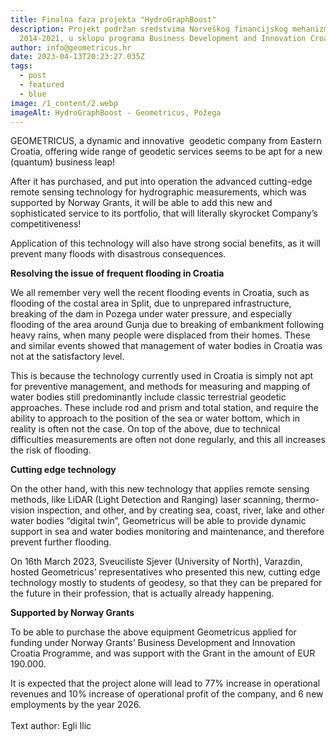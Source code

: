 ```yaml
---
title: Finalna faza projekta "HydroGraphBoost"
description: Projekt podržan sredstvima Norveškog financijskog mehanizma
  2014-2021, u sklopu programa Business Development and Innovation Croatia
author: info@geometricus.hr
date: 2023-04-13T20:23:27.035Z
tags:
  - post
  - featured
  - blue
image: /1_content/2.webp
imageAlt: HydroGraphBoost - Geometricus, Požega
---
```

GEOMETRICUS, a dynamic and innovative  geodetic company from Eastern Croatia, offering wide range of geodetic services seems to be apt for a new (quantum) business leap!

After it has purchased, and put into operation the advanced cutting-edge remote sensing technology for hydrographic measurements, which was supported by Norway Grants, it will be able to add this new and sophisticated service to its portfolio, that will literally skyrocket Company’s competitiveness!

Application of this technology will also have strong social benefits, as it will prevent many floods with disastrous consequences.  

**Resolving the issue of frequent flooding in Croatia**

We all remember very well the recent flooding events in Croatia, such as flooding of the costal area in Split, due to unprepared infrastructure, breaking of the dam in Pozega under water pressure, and especially flooding of the area around Gunja due to breaking of embankment following heavy rains, when many people were displaced from their homes. These and similar events showed that management of water bodies in Croatia was not at the satisfactory level.

This is because the technology currently used in Croatia is simply not apt for preventive management, and methods for measuring and mapping of water bodies still predominantly include classic terrestrial geodetic approaches. These include rod and prism and total station, and require the ability to approach to the position of the sea or water bottom, which in reality is often not the case. On top of the above, due to technical difficulties measurements are often not done regularly, and this all increases the risk of flooding.

**Cutting edge technology** 

On the other hand, with this new technology that applies remote sensing methods, like LiDAR (Light Detection and Ranging) laser scanning, thermo-vision inspection, and other, and by creating sea, coast, river, lake and other water bodies “digital twin”, Geometricus will be able to provide dynamic support in sea and water bodies monitoring and maintenance, and therefore prevent further flooding.

On 16th March 2023, Sveuciliste Sjever (University of North), Varazdin, hosted Geometricus’ representatives who presented this new, cutting edge technology mostly to students of geodesy, so that they can be prepared for the future in their profession, that is actually already happening.

**Supported by Norway Grants**

To be able to purchase the above equipment Geometricus applied for funding under Norway Grants’ Business Development and Innovation Croatia Programme, and was support with the Grant in the amount of EUR 190.000.

It is expected that the project alone will lead to 77% increase in operational revenues and 10% increase of operational profit of the company, and 6 new employments by the year 2026.\
\
T﻿ext author: Egli Ilic